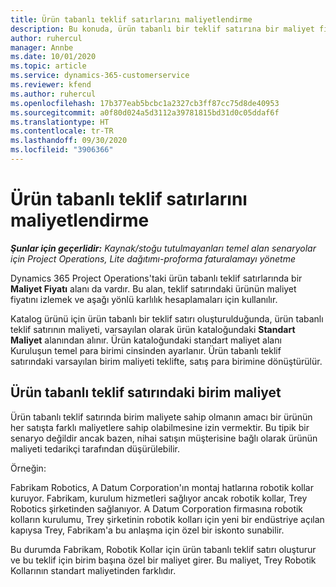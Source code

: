 ```yaml
---
title: Ürün tabanlı teklif satırlarını maliyetlendirme
description: Bu konuda, ürün tabanlı bir teklif satırına bir maliyet fiyatı uygulama hakkında bilgiler sağlanmaktadır.
author: ruhercul
manager: Annbe
ms.date: 10/01/2020
ms.topic: article
ms.service: dynamics-365-customerservice
ms.reviewer: kfend
ms.author: ruhercul
ms.openlocfilehash: 17b377eab5bcbc1a2327cb3ff87cc75d8de40953
ms.sourcegitcommit: a0f80d024a5d3112a39781815bd31d0c05ddaf6f
ms.translationtype: HT
ms.contentlocale: tr-TR
ms.lasthandoff: 09/30/2020
ms.locfileid: "3906366"
---
```

# <a name="costing-product-based-quote-lines"></a>Ürün tabanlı teklif satırlarını maliyetlendirme

_**Şunlar için geçerlidir:** Kaynak/stoğu tutulmayanları temel alan senaryolar için Project Operations, Lite dağıtımı-proforma faturalamayı yönetme_


Dynamics 365 Project Operations'taki ürün tabanlı teklif satırlarında bir **Maliyet Fiyatı** alanı da vardır. Bu alan, teklif satırındaki ürünün maliyet fiyatını izlemek ve aşağı yönlü karlılık hesaplamaları için kullanılır.

Katalog ürünü için ürün tabanlı bir teklif satırı oluşturulduğunda, ürün tabanlı teklif satırının maliyeti, varsayılan olarak ürün kataloğundaki **Standart Maliyet** alanından alınır. Ürün kataloğundaki standart maliyet alanı Kuruluşun temel para birimi cinsinden ayarlanır. Ürün tabanlı teklif satırındaki varsayılan birim maliyeti teklifte, satış para birimine dönüştürülür.

## <a name="unit-cost-on-a-product-based-quote-line"></a>Ürün tabanlı teklif satırındaki birim maliyet

Ürün tabanlı teklif satırında birim maliyete sahip olmanın amacı bir ürünün her satışta farklı maliyetlere sahip olabilmesine izin vermektir. Bu tipik bir senaryo değildir ancak bazen, nihai satışın müşterisine bağlı olarak ürünün maliyeti tedarikçi tarafından düşürülebilir.

Örneğin:

Fabrikam Robotics, A Datum Corporation'ın montaj hatlarına robotik kollar kuruyor. Fabrikam, kurulum hizmetleri sağlıyor ancak robotik kollar, Trey Robotics şirketinden sağlanıyor. A Datum Corporation firmasına robotik kolların kurulumu, Trey şirketinin robotik kolları için yeni bir endüstriye açılan kapıysa Trey, Fabrikam'a bu anlaşma için özel bir iskonto sunabilir.

Bu durumda Fabrikam, Robotik Kollar için ürün tabanlı teklif satırı oluşturur ve bu teklif için birim başına özel bir maliyet girer. Bu maliyet, Trey Robotik Kollarının standart maliyetinden farklıdır.
